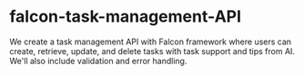 # falcon-task-management-API
We create a task management API with Falcon framework where users can create, retrieve, update, and delete tasks with task support and tips from AI. We'll also include validation and error handling.
